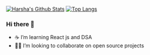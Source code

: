 [![Harsha's Github Stats](https://github-readme-stats.vercel.app/api?username=harshai07&count_private=true&theme=transparent&show_icons=true&rank_icon=percentile&line_height=24)](https://github.com/harshai07)
[![Top Langs](https://github-readme-stats.vercel.app/api/top-langs/?username=harshai07&layout=compact&langs_count=8&theme=transparent&size_weight=0.7&count_weight=0.3)](https://github.com/anuraghazra/github-readme-stats)

### Hi there 👋
- ☕ I’m learning React js and DSA 
- 🧑‍💻 I’m looking to collaborate on open source projects


